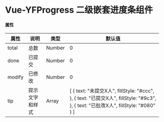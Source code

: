 # Vue-YFProgress 二级嵌套进度条组件


#### 属性

<table>
    <thead>
        <tr>
            <th>属性</th> 
            <th>说明</th> 
            <th>类型</th> 
            <th>默认值</th>
        </tr>
    </thead> 
    <tbody>
        <tr>
            <td>total</td>
            <td>总数</td>
            <td>Number</td>
            <td>0</td>
        </tr>
        <tr>
            <td>done</td>
            <td>已提交</td>
            <td>Number</td>
            <td>0</td>
        </tr>
        <tr>
            <td>modify</td>
            <td>已修改</td>
            <td>Number</td>
            <td>0</td>
        </tr>
        <tr>
            <td>tip</td>
            <td>提示文字和样式</td>
            <td>Array</td>
            <td>[
            {
                text: "未提交X人",
                fillStyle: "#ccc",
            }, {
                text: "已提交X人",
                fillStyle: "#9c3",
            }, {
                text: "已批改X人",
                fillStyle: "#080"
            }
        ]</td>
        </tr>
    </tbody>
</table>

